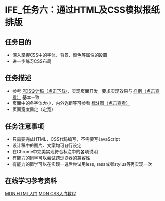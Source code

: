 # IFE_任务六：通过HTML及CSS模拟报纸排版

## 任务目的

* 深入掌握CSS中的字体、背景、颜色等属性的设置
* 进一步练习CSS布局

## 任务描述

* 参考 [PDS设计稿（点击下载）](http://7xrp04.com1.z0.glb.clouddn.com/task_1_6_1.psd)，实现页面开发，要求实现效果与 [样例（点击查看）](http://7xrp04.com1.z0.glb.clouddn.com/task_1_6_2.jpg) 基本一致
* 页面中的各字体大小，内外边距等可参看 [标注图（点击查看）](http://7xrp04.com1.z0.glb.clouddn.com/task_1_6_3.jpg)
* 页面宽度固定（定宽）

## 任务注意事项

* 只需要完成HTML，CSS代码编写，不需要写JavaScript
* 设计稿中的图片、文案均可自行设定
* 在Chrome中完美实现符合标注中的各项说明
* 有能力的同学可以尝试跨浏览器的兼容性
* 有能力的同学可以在实现一遍后尝试用less, sass或者stylus等再实现一次

## 在线学习参考资料

[MDN HTML入门](https://developer.mozilla.org/zh-CN/docs/Web/Guide/HTML/Introduction)
[MDN CSS入门教程](https://developer.mozilla.org/zh-CN/docs/Web/Guide/CSS/Getting_started)
